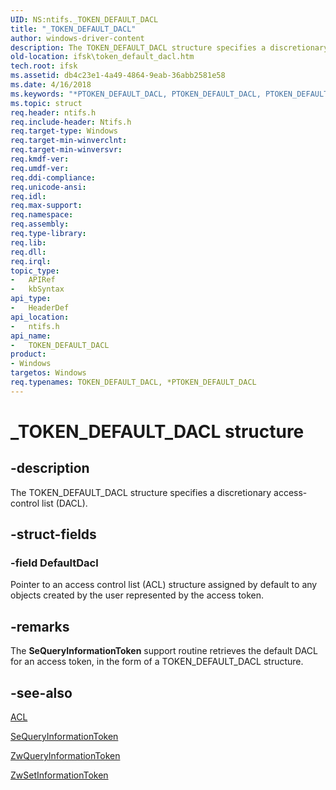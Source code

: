 ```yaml
---
UID: NS:ntifs._TOKEN_DEFAULT_DACL
title: "_TOKEN_DEFAULT_DACL"
author: windows-driver-content
description: The TOKEN_DEFAULT_DACL structure specifies a discretionary access-control list (DACL).
old-location: ifsk\token_default_dacl.htm
tech.root: ifsk
ms.assetid: db4c23e1-4a49-4864-9eab-36abb2581e58
ms.date: 4/16/2018
ms.keywords: "*PTOKEN_DEFAULT_DACL, PTOKEN_DEFAULT_DACL, PTOKEN_DEFAULT_DACL structure pointer [Installable File System Drivers], TOKEN_DEFAULT_DACL, TOKEN_DEFAULT_DACL structure [Installable File System Drivers], _TOKEN_DEFAULT_DACL, ifsk.token_default_dacl, ntifs/PTOKEN_DEFAULT_DACL, ntifs/TOKEN_DEFAULT_DACL, securitystructures_a79d9155-eff5-457f-8036-c3d718b36c4e.xml"
ms.topic: struct
req.header: ntifs.h
req.include-header: Ntifs.h
req.target-type: Windows
req.target-min-winverclnt: 
req.target-min-winversvr: 
req.kmdf-ver: 
req.umdf-ver: 
req.ddi-compliance: 
req.unicode-ansi: 
req.idl: 
req.max-support: 
req.namespace: 
req.assembly: 
req.type-library: 
req.lib: 
req.dll: 
req.irql: 
topic_type:
-	APIRef
-	kbSyntax
api_type:
-	HeaderDef
api_location:
-	ntifs.h
api_name:
-	TOKEN_DEFAULT_DACL
product:
- Windows
targetos: Windows
req.typenames: TOKEN_DEFAULT_DACL, *PTOKEN_DEFAULT_DACL
---
```


# _TOKEN_DEFAULT_DACL structure


## -description


The TOKEN_DEFAULT_DACL structure specifies a discretionary access-control list (DACL). 


## -struct-fields




### -field DefaultDacl

Pointer to an access control list (ACL) structure assigned by default to any objects created by the user represented by the access token. 


## -remarks



The <b>SeQueryInformationToken</b> support routine retrieves the default DACL for an access token, in the form of a TOKEN_DEFAULT_DACL structure. 




## -see-also




<a href="https://msdn.microsoft.com/library/windows/hardware/ff538866">ACL</a>



<a href="https://msdn.microsoft.com/library/windows/hardware/ff556690">SeQueryInformationToken</a>



<a href="https://msdn.microsoft.com/library/windows/hardware/ff567055">ZwQueryInformationToken</a>



<a href="https://msdn.microsoft.com/library/windows/hardware/ff567102">ZwSetInformationToken</a>
 

 

